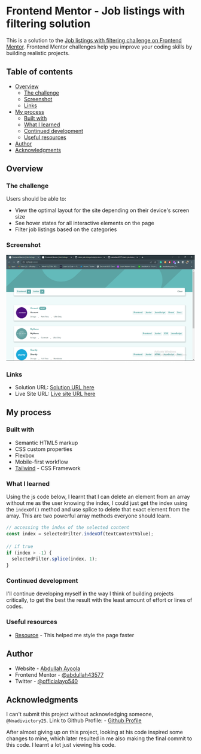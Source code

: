 # Frontend Mentor - Job listings with filtering solution

This is a solution to the [Job listings with filtering challenge on Frontend Mentor](https://www.frontendmentor.io/challenges/job-listings-with-filtering-ivstIPCt). Frontend Mentor challenges help you improve your coding skills by building realistic projects.

## Table of contents

- [Overview](#overview)
  - [The challenge](#the-challenge)
  - [Screenshot](#screenshot)
  - [Links](#links)
- [My process](#my-process)
  - [Built with](#built-with)
  - [What I learned](#what-i-learned)
  - [Continued development](#continued-development)
  - [Useful resources](#useful-resources)
- [Author](#author)
- [Acknowledgments](#acknowledgments)

## Overview

### The challenge

Users should be able to:

- View the optimal layout for the site depending on their device's screen size
- See hover states for all interactive elements on the page
- Filter job listings based on the categories

### Screenshot

![](<./screenshots/Screenshot%20(105).png>)

### Links

- Solution URL: [Solution URL here](https://www.frontendmentor.io/solutions/responsive-static-job-listing-page-built-using-tailwind-and-vanilla-js-78du-Cgj7F)
- Live Site URL: [Live site URL here](https://static-pg.netlify.app/)

## My process

### Built with

- Semantic HTML5 markup
- CSS custom properties
- Flexbox
- Mobile-first workflow
- [Tailwind](https://tailwindcss.com/docs/installation) - CSS Framework

### What I learned

Using the js code below, I learnt that I can delete an element from an array without me as the user knowing the index, I could just get the index using the `indexOf()` method and use splice to delete that exact element from the array. This are two powerful array methods everyone should learn.

```js
// accessing the index of the selected content
const index = selectedFilter.indexOf(textContentValue);

// if true
if (index > -1) {
  selectedFilter.splice(index, 1);
}
```

### Continued development

I'll continue developing myself in the way I think of building projects critically, to get the best the result with the least amount of effort or lines of codes.

### Useful resources

- [Resource](https://tailwindcss.com/docs/installation) - This helped me style the page faster

## Author

- Website - [Abdullah Ayoola](https://github.com/abdullah43577)
- Frontend Mentor - [@abdullah43577](https://www.frontendmentor.io/profile/abdullah43577)
- Twitter - [@officialayo540](https://twitter.com/officialayo540)

## Acknowledgments

I can't submit this project without acknowledging someone, `@Nnadivictory25`.
Link to Github Profile: - [Github Profile](https://github.com/Nnadivictory25)

After almost giving up on this project, looking at his code inspired some changes to mine, which later resulted in me also making the final commit to this code. I learnt a lot just viewing his code.
